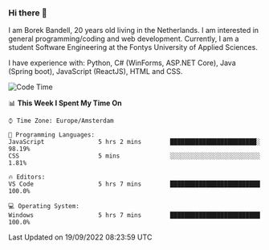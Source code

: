 ### Hi there 👋

I am Borek Bandell, 20 years old living in the Netherlands. I am interested in general programming/coding and web development. Currently, I am a student Software Engineering at the Fontys University of Applied Sciences.

I have experience with: Python, C# (WinForms, ASP.NET Core), Java (Spring boot), JavaScript (ReactJS), HTML and CSS.

<!--START_SECTION:waka-->
![Code Time](http://img.shields.io/badge/Code%20Time-231%20hrs%2042%20mins-blue)

📊 **This Week I Spent My Time On** 

```text
⌚︎ Time Zone: Europe/Amsterdam

💬 Programming Languages: 
JavaScript               5 hrs 2 mins        ████████████████████████░   98.19% 
CSS                      5 mins              ░░░░░░░░░░░░░░░░░░░░░░░░░   1.81%

🔥 Editors: 
VS Code                  5 hrs 7 mins        █████████████████████████   100.0%

💻 Operating System: 
Windows                  5 hrs 7 mins        █████████████████████████   100.0%

```


 Last Updated on 19/09/2022 08:23:59 UTC
<!--END_SECTION:waka-->

<!--**tcBorek2002/tcBorek2002** is a ✨ _special_ ✨ repository because its `README.md` (this file) appears on your GitHub profile.

Here are some ideas to get you started:

- 🔭 I’m currently working on ...
- 🌱 I’m currently learning ...
- 👯 I’m looking to collaborate on ...
- 🤔 I’m looking for help with ...
- 💬 Ask me about ...
- 📫 How to reach me: ...
- 😄 Pronouns: ...
- ⚡ Fun fact: ...
-->
